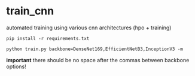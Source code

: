 # train_cnn
automated training using various cnn architectures (hpo + training)

```
pip install -r requirements.txt
```

```
python train.py backbone=DenseNet169,EfficientNetB3,InceptionV3 -m
```

**important** there should be no space after the commas between backbone options!
